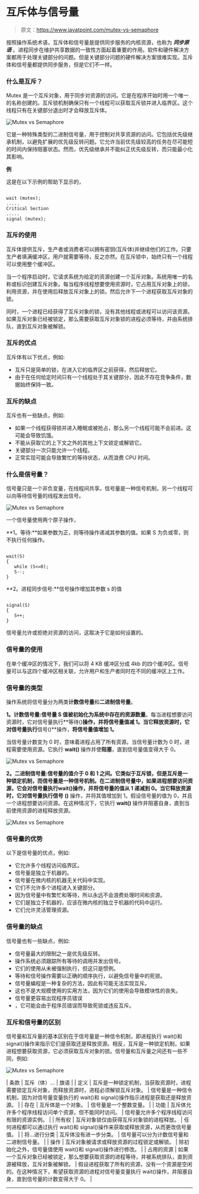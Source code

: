 # 互斥体与信号量

> 原文：<https://www.javatpoint.com/mutex-vs-semaphore>

按照操作系统术语，互斥体和信号量是提供同步服务的内核资源，也称为 ***同步原语*** 。进程同步在维护共享数据的一致性方面起着重要的作用。软件和硬件解决方案都用于处理关键部分的问题。但是关键部分问题的硬件解决方案很难实现。互斥体和信号量都提供同步服务，但是它们不一样。

### 什么是互斥？

Mutex 是一个互斥对象，用于同步对资源的访问。它是在程序开始时用一个唯一的名称创建的。互斥锁机制确保只有一个线程可以获取互斥锁并进入临界区。这个线程只有在关键部分退出时才会释放互斥体。

![Mutex vs Semaphore](img/6b7b2e4eb2389bb901fbbb53fbea3dea.png)

它是一种特殊类型的二进制信号量，用于控制对共享资源的访问。它包括优先级继承机制，以避免扩展的优先级反转问题。它允许当前优先级较高的任务在尽可能短的时间内保持阻塞状态。然而，优先级继承并不能纠正优先级反转，而只能最小化其影响。

**例**

这是在以下示例的帮助下显示的，

```

wait (mutex);
.....
Critical Section
.....
signal (mutex);

```

### 互斥的使用

互斥体提供互斥，生产者或消费者可以拥有密钥(互斥体)并继续他们的工作。只要生产者填满缓冲区，用户就需要等待，反之亦然。在互斥锁中，始终只有一个线程可以使用整个缓冲区。

当一个程序启动时，它请求系统为给定的资源创建一个互斥对象。系统用唯一的名称或标识创建互斥对象。每当程序线程想要使用资源时，它占用互斥对象上的锁，利用资源，并在使用后释放互斥对象上的锁。然后允许下一个进程获取互斥对象的锁。

同时，一个进程已经获得了互斥对象的锁，没有其他线程或进程可以访问该资源。如果互斥对象已经被锁定，那么需要获取互斥对象锁的进程必须等待，并由系统排队，直到互斥对象被解锁。

### 互斥的优点

互斥体有以下优点，例如:

*   互斥只是简单的锁，在进入它的临界区之前获得，然后释放它。
*   由于在任何给定时间只有一个线程处于其关键部分，因此不存在竞争条件，数据始终保持一致。

### 互斥的缺点

互斥也有一些缺点，例如:

*   如果一个线程获得锁并进入睡眠或被抢占，那么另一个线程可能不会前进。这可能会导致饥饿。
*   不能从获取它的上下文之外的其他上下文锁定或解锁它。
*   关键部分一次只能允许一个线程。
*   正常实现可能会导致繁忙的等待状态，从而浪费 CPU 时间。

### 什么是信号量？

信号量只是一个非负变量，在线程间共享。信号量是一种信号机制，另一个线程可以向等待信号量的线程发出信号。

![Mutex vs Semaphore](img/0cbb2d6804be8b41920566270a71d797.png)

一个信号量使用两个原子操作，

**1。等待:**如果参数为正，则等待操作递减其参数的值。如果 S 为负或零，则不执行任何操作。

```

wait(S)
{
   while (S<=0);
   S--;
}

```

**2。进程同步信号:**信号操作增加其参数 s 的值

```

signal(S)
{
   S++;
}

```

信号量允许或拒绝对资源的访问，这取决于它是如何设置的。

### 信号量的使用

在单个缓冲区的情况下，我们可以将 4 KB 缓冲区分成 4kb 的四个缓冲区。信号量可以与这四个缓冲区相关联，允许用户和生产者同时在不同的缓冲区上工作。

### 信号量的类型

操作系统将信号量分为两类**计数信号量**和**二进制信号量**。

**1。计数信号量:**信号量 S 值被初始化为系统中存在的**资源数量**。每当进程想要访问资源时，它对信号量执行**等待()**操作，并将信号量值减 1。当它释放资源时，它对信号量执行**信号()**操作，**将信号量值增加 1。**

当信号量计数变为 0 时，意味着进程占用了所有资源。当信号量计数为 0 时，进程需要使用资源。它执行 **wait()** 操作并使**阻塞**，直到信号量值变得大于 0。

![Mutex vs Semaphore](img/6bd01077e6e72d8e8e89736c9ea205e5.png)

**2。二进制信号量:**信号量的值介于 **0** 和 **1** 之间。它类似于互斥锁，但是互斥是一种锁定机制，而信号量是一种信号机制。在二进制信号量中，如果进程想要访问资源，它会对信号量执行**wait()**操作，并将信号量的值从 1 递减到 0。当它释放资源时，它对信号量执行**信号** **()** 操作，并将其值增加到 1。假设信号量的值为 0，并且一个进程想要访问资源。在这种情况下，它执行 **wait()** 操作并阻塞自身，直到当前使用资源的进程释放资源。

![Mutex vs Semaphore](img/98d36c557da40ff156544c7b07d20b21.png)

### 信号量的优势

以下是信号量的优点，例如:

*   它允许多个线程访问临界区。
*   信号量是独立于机器的。
*   信号量在微内核的机器无关代码中实现。
*   它们不允许多个进程进入关键部分。
*   因为信号量中有繁忙和等待，所以永远不会浪费处理时间和资源。
*   它们是独立于机器的，应该在微内核的独立于机器的代码中运行。
*   它们允许灵活管理资源。

### 信号量的缺点

信号量也有一些缺点，例如:

*   信号量最大的限制之一是优先级反转。
*   操作系统必须跟踪所有等待的调用并发出信号。
*   它们的使用从未被强制执行，但这只是惯例。
*   等待和信号操作需要以正确的顺序执行，以避免信号量中的死锁。
*   信号量编程是一种复杂的方法，因此有可能无法实现互斥。
*   这也不是大规模使用的实用方法，因为它们的使用会导致模块性的丧失。
*   信号量更容易出现程序员错误
*   ，它可能会由于程序员错误而导致死锁或违反互斥。

### 互斥和信号量的区别

信号量和互斥量的基本区别在于信号量是一种信令机制，即进程执行 wait()和 signal()操作来指示它们是获取还是释放资源。相反，互斥是一种锁定机制，如果进程想要获取资源，它必须获取互斥对象的锁。信号量和互斥量之间还有一些不同，例如:

![Mutex vs Semaphore](img/7fdfdc9b6ed70bc152f7a2160425e7d3.png)

| 条款 | 互斥（体）… | 旗语 |
| 定义 | 互斥是一种锁定机制，当获取资源时，进程需要锁定互斥对象，而释放资源时，进程必须解锁互斥对象。 | 信号量是一种信令机制，因为对信号量变量执行的 wait()和 signal()操作指示进程是获取还是释放资源。 |
| 存在 | 互斥体是一个对象。 | 信号量是一个整数变量。 |
| 功能 | 互斥体允许多个程序线程访问单个资源，但不能同时访问。 | 信号量允许多个程序线程访问有限的资源实例。 |
| 所有权 | 互斥对象锁仅由获得互斥对象锁的进程释放。 | 任何进程都可以通过执行 wait()和 signal()操作来获取或释放资源，从而更改信号量值。 |
| 将…进行分类 | 互斥体没有进一步分类。 | 信号量可以分为计数信号量和二进制信号量。 |
| 操作 | 互斥对象被请求或释放资源的过程锁定或解锁。 | 除初始化之外，信号量值使用 wait()和 signal()操作进行修改。 |
| 占用的资源 | 如果一个互斥对象已经被锁定，那么想要获取资源的进程等待，并被系统排队，直到资源被释放，互斥对象被解锁。 | 假设进程获取了所有的资源，没有一个资源是空闲的。在这种情况下，希望获取资源的进程对信号量变量执行 wait()操作，并阻塞自身，直到信号量的计数变得大于 0。 |

* * *